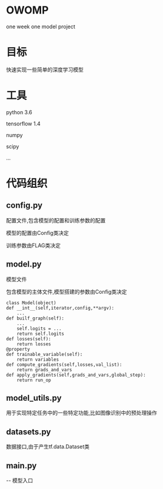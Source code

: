 # OWOMP
one week one model project

# 目标
快速实现一些简单的深度学习模型

# 工具
python 3.6

tensorflow 1.4

numpy

scipy

...

# 代码组织
## config.py
配置文件,包含模型的配置和训练参数的配置

模型的配置由Config类决定

训练参数由FLAG类决定

## model.py
模型文件

包含模型的主体文件,模型搭建的参数由Config类决定
```
class Model(object)
def __int__(self,iterator,config,**argv):
	...
def builf_graph(self):
	...
	self.logits = ...
	return self.logits
def losses(self):
	return losses
@property
def trainable_variable(self):
	return variables
def compute_gradients(self,losses,val_list):
	return grads_and_vars
def apply_gradients(self,grads_and_vars,global_step):
	return run_op
```

## model_utils.py
用于实现特定任务中的一些特定功能,比如图像识别中的预处理操作

## datasets.py
数据接口,由于产生tf.data.Dataset类

## __main__.py
-- 模型入口
